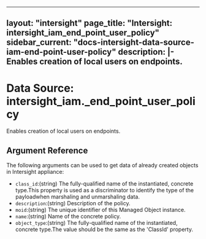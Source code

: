 
---
layout: "intersight"
page_title: "Intersight: intersight_iam_end_point_user_policy"
sidebar_current: "docs-intersight-data-source-iam-end-point-user-policy"
description: |-
Enables creation of local users on endpoints.
---

# Data Source: intersight_iam._end_point_user_policy
Enables creation of local users on endpoints.
## Argument Reference
The following arguments can be used to get data of already created objects in Intersight appliance:
* `class_id`:(string) The fully-qualified name of the instantiated, concrete type.This property is used as a discriminator to identify the type of the payloadwhen marshaling and unmarshaling data. 
* `description`:(string) Description of the policy. 
* `moid`:(string) The unique identifier of this Managed Object instance. 
* `name`:(string) Name of the concrete policy. 
* `object_type`:(string) The fully-qualified name of the instantiated, concrete type.The value should be the same as the 'ClassId' property. 
